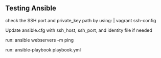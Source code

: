 Testing Ansible
---------------
check the SSH port and private_key path by using: |
 vagrant ssh-config 

Update ansible.cfg with ssh_host, ssh_port, and identity file if needed

run: ansible webservers -m ping

run: ansible-playbook playbook.yml

